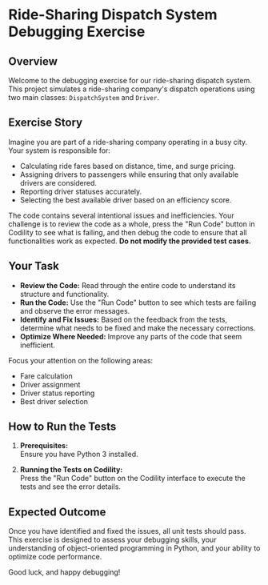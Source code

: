 # Ride-Sharing Dispatch System Debugging Exercise

## Overview

Welcome to the debugging exercise for our ride-sharing dispatch system. This project simulates a ride-sharing company's dispatch operations using two main classes: `DispatchSystem` and `Driver`.

## Exercise Story

Imagine you are part of a ride-sharing company operating in a busy city. Your system is responsible for:

- Calculating ride fares based on distance, time, and surge pricing.
- Assigning drivers to passengers while ensuring that only available drivers are considered.
- Reporting driver statuses accurately.
- Selecting the best available driver based on an efficiency score.

The code contains several intentional issues and inefficiencies. Your challenge is to review the code as a whole, press the "Run Code" button in Codility to see what is failing, and then debug the code to ensure that all functionalities work as expected. **Do not modify the provided test cases.**

## Your Task

- **Review the Code:** Read through the entire code to understand its structure and functionality.
- **Run the Code:** Use the "Run Code" button to see which tests are failing and observe the error messages.
- **Identify and Fix Issues:** Based on the feedback from the tests, determine what needs to be fixed and make the necessary corrections.
- **Optimize Where Needed:** Improve any parts of the code that seem inefficient.

Focus your attention on the following areas:
- Fare calculation
- Driver assignment
- Driver status reporting
- Best driver selection

## How to Run the Tests

1. **Prerequisites:**  
   Ensure you have Python 3 installed.

2. **Running the Tests on Codility:**  
   Press the "Run Code" button on the Codility interface to execute the tests and see the error details.

## Expected Outcome

Once you have identified and fixed the issues, all unit tests should pass. This exercise is designed to assess your debugging skills, your understanding of object-oriented programming in Python, and your ability to optimize code performance.

Good luck, and happy debugging!